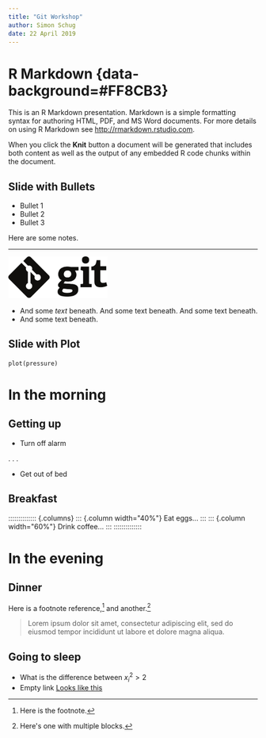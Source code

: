 ```yaml
---
title: "Git Workshop"
author: Simon Schug
date: 22 April 2019
---
```


# R Markdown {data-background=#FF8CB3}

This is an R Markdown presentation. Markdown is a simple formatting syntax for authoring HTML, PDF, and MS Word documents. For more details on using R Markdown see <http://rmarkdown.rstudio.com>.

When you click the **Knit** button a document will be generated that includes both content as well as the output of any embedded R code chunks within the document.

## Slide with Bullets

- Bullet 1
- Bullet 2
- Bullet 3

<aside class="notes">
Here are some notes.
</aside>

---


<img src="./Figures/git_logo.svg" alt="drawing" width="200"/>

- And some *text* beneath. And some text beneath. And some text beneath. 
- And some text beneath.

## Slide with Plot

```
plot(pressure)
```

# In the morning

## Getting up

- Turn off alarm

. . .


- Get out of bed

## Breakfast

:::::::::::::: {.columns}
::: {.column width="40%"}
Eat eggs...
:::
::: {.column width="60%"}
Drink coffee...
:::
::::::::::::::

# In the evening

## Dinner

Here is a footnote reference,[^1] and another.[^longnote]

> Lorem ipsum dolor sit amet, consectetur adipiscing elit, sed do eiusmod tempor incididunt ut labore et dolore magna aliqua. 

[^1]: Here is the footnote.

[^longnote]: Here's one with multiple blocks.

## Going to sleep

- What is the difference between $x_i^2 > 2$
- Empty link [Looks like this]()
